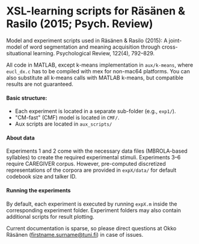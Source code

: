 # XSL-learning scripts for Räsänen & Rasilo (2015; Psych. Review)

Model and experiment scripts used in Räsänen & Rasilo (2015): A joint-model of word segmentation and meaning acquisition through cross-situational learning. Psychological Review, 122(4), 792–829.

All code in MATLAB, except k-means implementation in `aux/k-means`, where `eucl_dx.c` has to be compiled with mex for non-mac64 platforms. You can also substitute all k-means calls with MATLAB k-means, but compatible results are not guaranteed.

#### Basic structure:

- Each experiment is located in a separate sub-folder (e.g., `exp1/`).
- "CM-fast" (CMF) model is located in `CMF/`.
- Aux scripts are located in `aux_scripts/`

#### About data

Experiments 1 and 2 come with the necessary data files (MBROLA-based syllables) to create the required experimental stimuli. Experiments 3–6 require CAREGIVER corpus. However, pre-computed discretized representations of the corpora are provided in `expX/data/` for default codebook size and talker ID. 

#### Running the experiments

By default, each experiment is executed by running `expX.m` inside the corresponding experiment folder. Experiment folders may also contain additional scripts for result plotting.

Current documentation is sparse, so please direct questions at Okko Räsänen (firstname.surname@tuni.fi) in case of issues.
